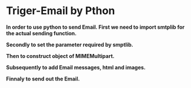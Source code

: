 # Triger-Email by Pthon

**In order to  use python to send Email. First we need to import smtplib for the actual sending function.**

**Secondly to set the parameter required by smptlib.**

**Then to construct object of MIMEMultipart.**

**Subsequently to add Email messages, html and images.**

**Finnaly to send out the Email.**
